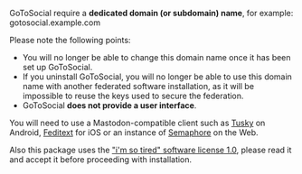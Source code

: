 GoToSocial require a **dedicated domain (or subdomain) name**, for example: gotosocial.example.com

Please note the following points:

- You will no longer be able to change this domain name once it has been set up GoToSocial.
- If you uninstall GoToSocial, you will no longer be able to use this domain name with another federated software installation, as it will be impossible to reuse the keys used to secure the federation.
- GoToSocial **does not provide a user interface**.

You will need to use a Mastodon-compatible client such as [Tusky](https://tusky.app/) on Android, [Feditext](https://fedi.software/@Feditext) for iOS or an instance of [Semaphore](https://semaphore.social/) on the Web.

Also this package uses the ["i'm so tired" software license 1.0](https://github.com/YunoHost-Apps/gotosocial_ynh/blob/master/LICENSE), please read it and accept it before proceeding with installation.
